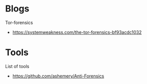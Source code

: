 # Blogs
Tor-forensics
- https://systemweakness.com/the-tor-forensics-bf93acdc1032

# Tools

List of tools
- https://github.com/ashemery/Anti-Forensics
